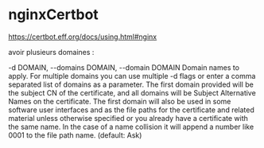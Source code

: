 # nginxCertbot

https://certbot.eff.org/docs/using.html#nginx

avoir plusieurs domaines : 


 -d DOMAIN, --domains DOMAIN, --domain DOMAIN
                        Domain names to apply. For multiple domains you can
                        use multiple -d flags or enter a comma separated list
                        of domains as a parameter. The first domain provided
                        will be the subject CN of the certificate, and all
                        domains will be Subject Alternative Names on the
                        certificate. The first domain will also be used in
                        some software user interfaces and as the file paths
                        for the certificate and related material unless
                        otherwise specified or you already have a certificate
                        with the same name. In the case of a name collision it
                        will append a number like 0001 to the file path name.
                        (default: Ask)
